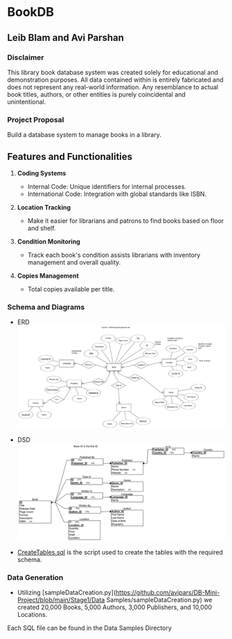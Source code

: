 # BookDB

## Leib Blam and Avi Parshan

### Disclaimer

This library book database system was created solely for educational and demonstration purposes. All data contained within is entirely fabricated and does not represent any real-world information. Any resemblance to actual book titles, authors, or other entities is purely coincidental and unintentional. 

### Project Proposal

Build a database system to manage books in a library.  

## Features and Functionalities  
1. **Coding Systems**  
   - Internal Code: Unique identifiers for internal processes.  
   - International Code: Integration with global standards like ISBN.  

2. **Location Tracking**  
   - Make it easier for librarians and patrons to find books based on floor and shelf. 

3. **Condition Monitoring**  
   - Track each book's condition assists librarians with inventory management and overall quality. 

4. **Copies Management**  
   - Total copies available per title.  

### Schema and Diagrams
   * ERD
   ![ERDimage](https://github.com/avipars/DB-Mini-Project/blob/main/Stage1/Diagrams/BookERDMap.png?raw=true)

   * DSD
   ![DSDimage](https://github.com/avipars/DB-Mini-Project/blob/main/Stage1/Diagrams/BookDSDMap.png?raw=true)

   * [CreateTables.sql](https://github.com/avipars/DB-Mini-Project/blob/main/Stage1/CreateTables.sql) is the script used to create the tables with the required schema. 

### Data Generation

   * Utilizing [sampleDataCreation.py](https://github.com/avipars/DB-Mini-Project/blob/main/Stage1/Data Samples/sampleDataCreation.py) we created 20,000 Books, 5,000 Authors, 3,000 Publishers, and 10,000 Locations. 

   Each SQL file can be found in the Data Samples Directory

